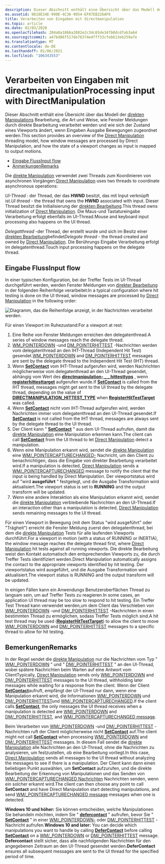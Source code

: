 ```yaml
---
description: Dieser Abschnitt enthält eine Übersicht über das Modell der direkten Manipulations Bearbeitung, die Art und Weise, wie Fenster Meldungen durch direkte Bearbeitung verarbeitet werden und wie sich der Zustand eines Viewports ändert, wenn Eingaben Ausgabe Bewegungen zugeordnet werden.
ms.assetid: 0818E34E-990E-4C36-9954-EF87EB226AF6
title: Verarbeiten von Eingaben mit directmanipulation
ms.topic: article
ms.date: 02/03/2020
ms.openlocfilehash: 284a0a1866a2082e2c34c65de347b0dcdfab3a64
ms.sourcegitcommit: a47bd86f517de76374e4fff33cfeb613eb259a7e
ms.translationtype: MT
ms.contentlocale: de-DE
ms.lasthandoff: 01/06/2021
ms.locfileid: "106343553"
---
```

# <a name="processing-input-with-directmanipulation"></a><span data-ttu-id="6c527-103">Verarbeiten von Eingaben mit directmanipulation</span><span class="sxs-lookup"><span data-stu-id="6c527-103">Processing input with DirectManipulation</span></span>

<span data-ttu-id="6c527-104">Dieser Abschnitt enthält eine Übersicht über das Modell der [direkten Manipulations](direct-manipulation-portal.md) Bearbeitung, die Art und Weise, wie Fenster Meldungen durch direkte Bearbeitung verarbeitet werden und wie sich der Zustand eines Viewports ändert, wenn Eingaben Ausgabe Bewegungen zugeordnet werden.</span><span class="sxs-lookup"><span data-stu-id="6c527-104">This section provides an overview of the [Direct Manipulation](direct-manipulation-portal.md) threading model, how window messages are processed by Direct Manipulation, and how the state of a viewport changes as input is mapped to output motions.</span></span>

- [<span data-ttu-id="6c527-105">Eingabe Fluss</span><span class="sxs-lookup"><span data-stu-id="6c527-105">Input flow</span></span>](#input-flow)
- [<span data-ttu-id="6c527-106">Anmerkungen</span><span class="sxs-lookup"><span data-stu-id="6c527-106">Remarks</span></span>](#remarks)

<span data-ttu-id="6c527-107">Die [direkte Manipulation](direct-manipulation-portal.md) verwendet zwei Threads zum Koordinieren von asynchronen Vorgängen:</span><span class="sxs-lookup"><span data-stu-id="6c527-107">[Direct Manipulation](direct-manipulation-portal.md) uses two threads to coordinate asynchronous operations:</span></span>

<span data-ttu-id="6c527-108">*UI-Thread* : der Thread, der das **HWND** besitzt, das mit Input verknüpft ist.</span><span class="sxs-lookup"><span data-stu-id="6c527-108">*UI thread* - the thread that owns the **HWND** associated with input.</span></span> <span data-ttu-id="6c527-109">Dieser Thread besitzt die Initialisierung der [direkten Bearbeitung](direct-manipulation-portal.md).</span><span class="sxs-lookup"><span data-stu-id="6c527-109">This thread owns initialization of [Direct Manipulation](direct-manipulation-portal.md).</span></span> <span data-ttu-id="6c527-110">Die Maus-und Tastatureingabe Verarbeitung erfolgt ebenfalls im UI-Thread.</span><span class="sxs-lookup"><span data-stu-id="6c527-110">Mouse and keyboard input processing also happens on the UI thread.</span></span>

<span data-ttu-id="6c527-111">*Delegatthread* -der Thread, der erstellt wurde und sich im Besitz einer [direkten Bearbeitung](direct-manipulation-portal.md)befindet</span><span class="sxs-lookup"><span data-stu-id="6c527-111">*Delegate thread* - the thread created and owned by [Direct Manipulation](direct-manipulation-portal.md).</span></span> <span data-ttu-id="6c527-112">Die Berührungs Eingabe Verarbeitung erfolgt im delegatenthread.</span><span class="sxs-lookup"><span data-stu-id="6c527-112">Touch input processing happens on the delegate thread.</span></span>

## <a name="input-flow"></a><span data-ttu-id="6c527-113">Eingabe Fluss</span><span class="sxs-lookup"><span data-stu-id="6c527-113">Input flow</span></span>

<span data-ttu-id="6c527-114">In einer typischen Konfiguration, bei der Treffer Tests im UI-Thread durchgeführt werden, werden Fenster Meldungen von [direkter Bearbeitung](direct-manipulation-portal.md) in der folgenden Reihenfolge verarbeitet:</span><span class="sxs-lookup"><span data-stu-id="6c527-114">In a typical configuration where hit testing is done on the UI thread, window messages are processed by [Direct Manipulation](direct-manipulation-portal.md) in the following order:</span></span>

![Diagramm, das die Reihenfolge anzeigt, in der Nachrichten verarbeitet werden.](images/inputprocessing.png)

<span data-ttu-id="6c527-116">Für einen Viewport im Ruhezustand:</span><span class="sxs-lookup"><span data-stu-id="6c527-116">For a viewport at rest:</span></span>

1. <span data-ttu-id="6c527-117">Eine Reihe von Fenster Meldungen erreichen den delegatenthread.</span><span class="sxs-lookup"><span data-stu-id="6c527-117">A series of window messages reach the delegate thread.</span></span>
2. <span data-ttu-id="6c527-118">[WM_POINTERDOWN](../inputmsg/wm-pointerdown.md) -und [DM_POINTERHITTEST](../inputmsg/dm-pointerhittest.md) -Nachrichten werden vom delegatenthread an den IHT-Thread (Independent Hit Test) gesendet.</span><span class="sxs-lookup"><span data-stu-id="6c527-118">[WM_POINTERDOWN](../inputmsg/wm-pointerdown.md) and [DM_POINTERHITTEST](../inputmsg/dm-pointerhittest.md) messages are sent by the delegate thread to the Independent Hit Test (IHT) thread.</span></span>
3. <span data-ttu-id="6c527-119">Wenn [**SetContact**](/windows/win32/api/DirectManipulation/nf-directmanipulation-idirectmanipulationviewport-setcontact) vom IHT-Thread aufgerufen wird, werden Nachrichten möglicherweise vom delegatenthread an den UI-Thread gesendet, abhängig vom Wert des [**directmanipulation- \_ \_ hittesttyps**](/windows/win32/api/directmanipulation/ne-directmanipulation-directmanipulation_hittest_type) , wenn [**registerhittesttarget**](/windows/win32/api/DirectManipulation/nf-directmanipulation-idirectmanipulationmanager-registerhittesttarget) aufgerufen wurde.</span><span class="sxs-lookup"><span data-stu-id="6c527-119">If [**SetContact**](/windows/win32/api/DirectManipulation/nf-directmanipulation-idirectmanipulationviewport-setcontact) is called from the IHT thread, messages might get sent to the UI thread by the delegate thread, depending on the value of [**DIRECTMANIPULATION\_HITTEST\_TYPE**](/windows/win32/api/directmanipulation/ne-directmanipulation-directmanipulation_hittest_type) when [**RegisterHitTestTarget**](/windows/win32/api/DirectManipulation/nf-directmanipulation-idirectmanipulationmanager-registerhittesttarget) was called.</span></span>
4. <span data-ttu-id="6c527-120">Wenn [**SetContact**](/windows/win32/api/DirectManipulation/nf-directmanipulation-idirectmanipulationviewport-setcontact) nicht vom IHT-Thread aufgerufen wird, werden Nachrichten immer vom delegatenthread an den UI-Thread gesendet.</span><span class="sxs-lookup"><span data-stu-id="6c527-120">If [**SetContact**](/windows/win32/api/DirectManipulation/nf-directmanipulation-idirectmanipulationviewport-setcontact) is not called from the IHT thread, messages are always sent by the delegate thread to the UI thread.</span></span>
5. <span data-ttu-id="6c527-121">Der Client kann " [**SetContact**](/windows/win32/api/DirectManipulation/nf-directmanipulation-idirectmanipulationviewport-setcontact) " aus dem UI-Thread aufrufen, damit die [direkte Manipulation](direct-manipulation-portal.md) eine Manipulation erkennen kann.</span><span class="sxs-lookup"><span data-stu-id="6c527-121">The client can call [**SetContact**](/windows/win32/api/DirectManipulation/nf-directmanipulation-idirectmanipulationviewport-setcontact) from the UI thread to let [Direct Manipulation](direct-manipulation-portal.md) detect a manipulation.</span></span>
6. <span data-ttu-id="6c527-122">Wenn eine Manipulation erkannt wird, sendet die [direkte Manipulation](direct-manipulation-portal.md) eine [WM/_POINTERCAPTURECHANGED-](../inputmsg/wm-pointercapturechanged.md) Nachricht, um den Client zu benachrichtigen, dass die Eingabe von direkter Bearbeitung verarbeitet wird.</span><span class="sxs-lookup"><span data-stu-id="6c527-122">If a manipulation is detected, [Direct Manipulation](direct-manipulation-portal.md) sends a [WM/_POINTERCAPTURECHANGED](../inputmsg/wm-pointercapturechanged.md) message to notify the client that the input is being handled by Direct Manipulation.</span></span> <span data-ttu-id="6c527-123">Der viewportstatus wird auf "wird **ausgeführt** " festgelegt, und die Ausgabe Transformation wird aktualisiert.</span><span class="sxs-lookup"><span data-stu-id="6c527-123">The viewport status is set to **RUNNING** and the output transform will be updated.</span></span>
7. <span data-ttu-id="6c527-124">Wenn eine andere Interaktion als eine Manipulation erkannt wird, sendet die [direkte Manipulation](direct-manipulation-portal.md) verbleibende Nachrichten an den UI-Thread.</span><span class="sxs-lookup"><span data-stu-id="6c527-124">If an interaction other than a manipulation is detected, [Direct Manipulation](direct-manipulation-portal.md) sends remaining messages to the UI thread.</span></span>

<span data-ttu-id="6c527-125">Für einen Viewport in Bewegung (mit dem Status "wird ausgeführt" oder "Trägheit") erreicht die Fenster Meldung zuerst den delegatenthread, bei dem die [direkte Manipulation](direct-manipulation-portal.md) Tests für alle laufenden Viewports durchführt.</span><span class="sxs-lookup"><span data-stu-id="6c527-125">For a viewport in motion (with a status of RUNNING or INERTIA), the window message reaches the delegate thread first, where [Direct Manipulation](direct-manipulation-portal.md) hit tests against all running viewports.</span></span> <span data-ttu-id="6c527-126">Die direkte Bearbeitung weist den Kontakt automatisch den entsprechenden Viewports zu, die durch Treffer Tests identifiziert werden.</span><span class="sxs-lookup"><span data-stu-id="6c527-126">Direct Manipulation automatically assigns the contact to the appropriate viewports identified by hit testing.</span></span> <span data-ttu-id="6c527-127">Der viewportstatus wird ausgeführt, und die Ausgabe Transformation wird aktualisiert.</span><span class="sxs-lookup"><span data-stu-id="6c527-127">The viewport status is RUNNING and the output transform will be updated.</span></span>

<span data-ttu-id="6c527-128">In einigen Fällen kann ein Anwendungs Benutzeroberflächen Thread zu langsam sein, um auf Treffer Tests zu reagieren.</span><span class="sxs-lookup"><span data-stu-id="6c527-128">In some cases, an application UI thread may be too slow to respond to hit testing.</span></span> <span data-ttu-id="6c527-129">Ein Treffer Test Thread kann verwendet werden,[](/windows/win32/api/DirectManipulation/nf-directmanipulation-idirectmanipulationmanager-registerhittesttarget)um dem Client das Verschieben von [WM/_POINTERDOWN](../inputmsg/wm-pointerdown.md) -und [DM/_POINTERHITTEST](../inputmsg/dm-pointerhittest.md) -Nachrichten in einen bestimmten Thread zu ermöglichen, sodass Treffer Tests möglich sind.</span><span class="sxs-lookup"><span data-stu-id="6c527-129">A hit test thread may be used ([**RegisterHitTestTarget**](/windows/win32/api/DirectManipulation/nf-directmanipulation-idirectmanipulationmanager-registerhittesttarget)) to allow the client to move [WM/_POINTERDOWN](../inputmsg/wm-pointerdown.md) and [DM/_POINTERHITTEST](../inputmsg/dm-pointerhittest.md) messages to a specific thread to allow for hit testing.</span></span>

## <a name="remarks"></a><span data-ttu-id="6c527-130">Bemerkungen</span><span class="sxs-lookup"><span data-stu-id="6c527-130">Remarks</span></span>

<span data-ttu-id="6c527-131">In der Regel sendet die [direkte Manipulation](direct-manipulation-portal.md) nur die Nachrichten vom Typ " [WM/_POINTERDOWN](../inputmsg/wm-pointerdown.md) " und " [DM/_POINTERHITTEST](../inputmsg/dm-pointerhittest.md) " an den UI-Thread, wobei spätere Nachrichten beim Warten auf eine Antwort vom Client</span><span class="sxs-lookup"><span data-stu-id="6c527-131">Typically, [Direct Manipulation](direct-manipulation-portal.md) sends only [WM/_POINTERDOWN](../inputmsg/wm-pointerdown.md) and [DM/_POINTERHITTEST](../inputmsg/dm-pointerhittest.md) messages to the UI thread, withholding later messages while waiting for a response from the client.</span></span> <span data-ttu-id="6c527-132">Wenn der Client [**SetContact**](/windows/win32/api/DirectManipulation/nf-directmanipulation-idirectmanipulationviewport-setcontact)aufruft, empfängt der UI-Thread nur dann, wenn eine Manipulation erkannt wird, die Informationen [WM/_POINTERDOWN](../inputmsg/wm-pointerdown.md) und [DM/_POINTERHITTEST](../inputmsg/dm-pointerhittest.md)und [WM/_POINTERCAPTURECHANGED](../inputmsg/wm-pointercapturechanged.md).</span><span class="sxs-lookup"><span data-stu-id="6c527-132">If the client calls [**SetContact**](/windows/win32/api/DirectManipulation/nf-directmanipulation-idirectmanipulationviewport-setcontact), the only messages the UI thread receives when a manipulation is detected are [WM/_POINTERDOWN](../inputmsg/wm-pointerdown.md) and [DM/_POINTERHITTEST](../inputmsg/dm-pointerhittest.md), and [WM/_POINTERCAPTURECHANGED message](../inputmsg/wm-pointercapturechanged.md).</span></span>

<span data-ttu-id="6c527-133">Beim Verarbeiten von [WM/_POINTERDOWN](../inputmsg/wm-pointerdown.md) -und [DM/_POINTERHITTEST](../inputmsg/dm-pointerhittest.md) -Nachrichten ruft der Client möglicherweise nicht [**SetContact**](/windows/win32/api/DirectManipulation/nf-directmanipulation-idirectmanipulationviewport-setcontact) auf.</span><span class="sxs-lookup"><span data-stu-id="6c527-133">The client might not call [**SetContact**](/windows/win32/api/DirectManipulation/nf-directmanipulation-idirectmanipulationviewport-setcontact) when processing [WM/_POINTERDOWN](../inputmsg/wm-pointerdown.md) and [DM/_POINTERHITTEST](../inputmsg/dm-pointerhittest.md) messages.</span></span> <span data-ttu-id="6c527-134">In diesem Fall sendet die [direkte Manipulation](direct-manipulation-portal.md) alle Nachrichten an den UI-Thread, ohne die Nachrichten zu analysieren, um festzustellen, ob eine Bearbeitung vorliegt.</span><span class="sxs-lookup"><span data-stu-id="6c527-134">In this case, [Direct Manipulation](direct-manipulation-portal.md) sends all messages to the UI thread without analyzing the messages to see if there is a manipulation.</span></span> <span data-ttu-id="6c527-135">Der Client kann dann einen beliebigen Punkt auswählen, um **SetContact** aufzurufen, und die direkte Bearbeitung der Erkennung von Manipulationen und das Senden von [WM/_POINTERCAPTURECHANGED Nachrichten](../inputmsg/wm-pointercapturechanged.md) Nachrichten senden, wenn ein solcher erkannt wird.</span><span class="sxs-lookup"><span data-stu-id="6c527-135">The client can then choose any point to call **SetContact** and have Direct Manipulation start detecting manipulations, and send [WM/_POINTERCAPTURECHANGED message](../inputmsg/wm-pointercapturechanged.md) messages when one is detected.</span></span>

<span data-ttu-id="6c527-136">**Windows 10 und höher:** Sie können entscheiden, welche Manipulationen Sie behandeln möchten, indem Sie " [**defercontact**](/windows/win32/api/DirectManipulation/nf-directmanipulation-idirectmanipulationdefercontactservice-defercontact) " aufrufen, bevor Sie " [**SetContact**](/windows/win32/api/DirectManipulation/nf-directmanipulation-idirectmanipulationviewport-setcontact) " in einer [WM/_POINTERDOWN-](../inputmsg/wm-pointerdown.md) oder [DM/_POINTERHITTEST](../inputmsg/dm-pointerhittest.md) -Nachricht aufrufen.</span><span class="sxs-lookup"><span data-stu-id="6c527-136">**Windows 10 and later:** You can decide which manipulations you want to handle by calling [**DeferContact**](/windows/win32/api/DirectManipulation/nf-directmanipulation-idirectmanipulationdefercontactservice-defercontact) before calling [**SetContact**](/windows/win32/api/DirectManipulation/nf-directmanipulation-idirectmanipulationviewport-setcontact) on a [WM/_POINTERDOWN](../inputmsg/wm-pointerdown.md) or [DM/_POINTERHITTEST](../inputmsg/dm-pointerhittest.md) message.</span></span> <span data-ttu-id="6c527-137">**Defercontact** stellt sicher, dass alle nachfolgenden Nachrichten für den angegebenen Zeitraum an den UI-Thread gesendet werden.</span><span class="sxs-lookup"><span data-stu-id="6c527-137">**DeferContact** ensures all subsequent messages are sent to the UI thread for the specified period of time.</span></span>
